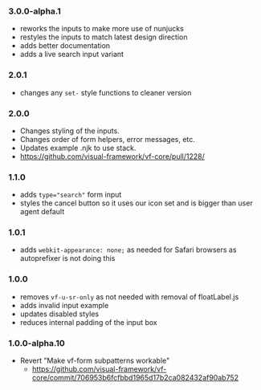 ### 3.0.0-alpha.1

* reworks the inputs to make more use of nunjucks
* restyles the inputs to match latest design direction
* adds better documentation
* adds a live search input variant

### 2.0.1

* changes any `set-` style functions to cleaner version

### 2.0.0

* Changes styling of the inputs.
* Changes order of form helpers, error messages, etc.
* Updates example .njk to use stack.
* https://github.com/visual-framework/vf-core/pull/1228/

### 1.1.0

* adds `type="search"` form input
* styles the cancel button so it uses our icon set and is bigger than user agent default

### 1.0.1

* adds `webkit-appearance: none;` as needed for Safari browsers as autoprefixer is not doing this

### 1.0.0

* removes `vf-u-sr-only` as not needed with removal of floatLabel.js
* adds invalid input example
* updates disabled styles
* reduces internal padding of the input box

### 1.0.0-alpha.10

* Revert "Make vf-form subpatterns workable"
  * https://github.com/visual-framework/vf-core/commit/706953b6fcfbbd1965d17b2ca082432af90ab752
